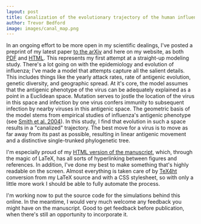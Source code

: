 ```yaml
---
layout: post
title: Canalization of the evolutionary trajectory of the human influenza virus
author: Trevor Bedford
image: images/canal_map.png
---
```


In an ongoing effort to be more open in my scientific dealings, I've posted a preprint of my latest paper [to the arXiv](http://arxiv.org/abs/1111.4579) and here on my website, as both [PDF](/pdfs/bedford-canalization-2011.pdf) and [HTML](/canalization/index.html).  This represents my first attempt at a straight-up modeling study.  There's a lot going on with the epidemiology and evolution of influenza; I've made a model that attempts capture all the salient details.  This includes things like the yearly attack rates, rate of antigenic evolution, genetic diversity, and geographic spread.  At it's core, the model assumes that the antigenic phenotype of the virus can be adequately explained as a point in a Euclidean space.  Mutation serves to jostle the location of the virus in this space and infection by one virus confers immunity to subsequent infection by nearby viruses in this antigenic space.  The geometric basis of the model stems from empirical studies of influenza's antigenic phenotype (see [Smith et al. 2004](http://www.sciencemag.org/content/305/5682/371.short)).  In this study, I find that evolution in such a space results in a "canalized" trajectory.  The best move for a virus is to move as far away from its past as possible, resulting in linear antigenic movement and a distinctive single-trunked phylogenetic tree.

I'm especially proud of my [HTML version of the manuscript](/canalization/index.html), which, through the magic of LaTeX, has all sorts of hyperlinking between figures and references.  In addition, I've done my best to make something that's highly readable on the screen.  Almost everything is taken care of by [TeX4ht](http://tug.org/tex4ht/) conversion from my LaTeX source and with a CSS stylesheet, so with only a little more work I should be able to fully automate the process.

I'm working now to put the source code for the simulations behind this online.  In the meantime, I would very much welcome any feedback you might have on the manuscript.  Good to get feedback before publication, when there's still an opportunity to incorporate it.

